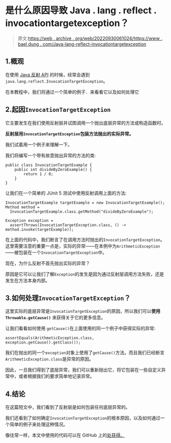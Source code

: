# 是什么原因导致 Java . lang . reflect . invocationtargetexception？

> 原文:[https://web . archive . org/web/20220930061024/https://www . bael dung . com/Java-lang-reflect-invocationtargetexception](https://web.archive.org/web/20220930061024/https://www.baeldung.com/java-lang-reflect-invocationtargetexception)

## 1.概观

在使用 [Java 反射 API](/web/20221206020504/https://www.baeldung.com/java-reflection) 的时候，经常会遇到`java.lang.reflect.InvocationTargetException`。

在本教程中，我们将通过一个简单的例子`. `来看看它以及如何处理它

## 2.**起因`InvocationTargetException`**

它主要发生在我们使用反射层并试图调用一个抛出底层异常的方法或构造函数时。

**反射层用`InvocationTargetException`包装方法抛出的实际异常。**

我们试着用一个例子来理解一下。

我们将编写一个带有故意抛出异常的方法的类:

```
public class InvocationTargetExample {
    public int divideByZeroExample() {
        return 1 / 0;
    }
}
```

让我们在一个简单的 JUnit 5 测试中使用反射调用上面的方法:

```
InvocationTargetExample targetExample = new InvocationTargetExample(); 
Method method =
  InvocationTargetExample.class.getMethod("divideByZeroExample");

Exception exception =
  assertThrows(InvocationTargetException.class, () -> method.invoke(targetExample));
```

在上面的代码中，我们断言了在调用方法时抛出的`InvocationTargetException`。这里需要注意的重要一点是，实际的异常——在本例中为`ArithmeticException`——被包装在一个`InvocationTargetException`中。

现在，为什么反射不首先抛出实际的异常？

原因是它可以让我们了解`Exception`的发生是因为通过反射层调用方法失败，还是发生在方法本身内部。

## 3.如何处理`InvocationTargetException`？

这里实际的底层异常是`InvocationTargetException`的原因，所以我们可以**使用 `Throwable.getCause()`** 来获得关于它的更多信息。

让我们看看如何使用 `getCause()`在上面使用的同一个例子中获得实际的异常:

```
assertEquals(ArithmeticException.class, exception.getCause().getClass());
```

我们在抛出的同一个`exception`对象上使用了`getCause()`方法。而且我们已经断言`ArithmeticException.class`是异常的原因。

因此，一旦我们得到了底层异常，我们可以重新抛出它，将它包装在一些自定义异常中，或者根据我们的要求简单地记录异常。

## 4.结论

在这篇短文中，我们看到了反射层是如何包装任何底层异常的。

我们还看到了如何确定`InvocationTargetException`的根本原因，以及如何通过一个简单的例子来处理这种情况。

像往常一样，本文中使用的代码可以在 GitHub 上的[处获得。](https://web.archive.org/web/20221206020504/https://github.com/eugenp/tutorials/tree/master/core-java-modules/core-java-reflection)